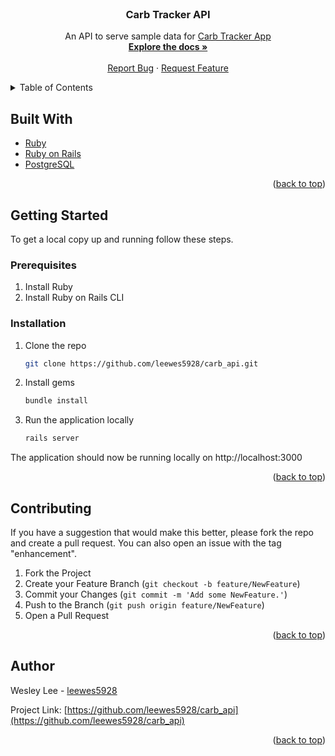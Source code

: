 <div id="top">

<!-- PROJECT LOGO -->
<br />
<div align="center">

<h3 align="center"><strong>Carb Tracker API</strong></h3>

  <p align="center">
    An API to serve sample data for <a href="https://github.com/leewes5928/carb_tracker">Carb Tracker App</a>
    <br />
    <a href="https://github.com/leewes5928/carb_api"><strong>Explore the docs »</strong></a>
    <br />
    <br />
    <a href="https://github.com/leewes5928/carb_api/issues">Report Bug</a>
    ·
    <a href="https://github.com/leewes5928/carb_api/issues">Request Feature</a>
  </p>
</div>



<!-- TABLE OF CONTENTS -->
<details>
  <summary>Table of Contents</summary>
  <ol>
    <li>
      <a href="#built-with">Built With</a>
    </li>
    <li>
      <a href="#getting-started">Getting Started</a>
      <ul>
        <li><a href="#prerequisites">Prerequisites</a></li>
        <li><a href="#installation">Installation</a></li>
      </ul>
    </li>
    <li><a href="#contributing">Contributing</a></li>
    <li><a href="#author">Author</a></li>
  </ol>
</details>



## Built With

* [Ruby](https://www.ruby-lang.org/en/)
* [Ruby on Rails](https://rubyonrails.org/)
* [PostgreSQL](https://www.postgresql.org/)

<p align="right">(<a href="#top">back to top</a>)</p>



<!-- GETTING STARTED -->
## Getting Started

To get a local copy up and running follow these steps.

### Prerequisites
1. Install Ruby
2. Install Ruby on Rails CLI

### Installation

1. Clone the repo
   ```sh
   git clone https://github.com/leewes5928/carb_api.git
   ```
2. Install gems
   ```sh
   bundle install
   ```
3. Run the application locally
   ```sh
   rails server
   ```

The application should now be running locally on http://localhost:3000

<p align="right">(<a href="#top">back to top</a>)</p>



<!-- CONTRIBUTING -->
## Contributing

If you have a suggestion that would make this better, please fork the repo and create a pull request. You can also open an issue with the tag "enhancement".

1. Fork the Project
2. Create your Feature Branch (`git checkout -b feature/NewFeature`)
3. Commit your Changes (`git commit -m 'Add some NewFeature.'`)
4. Push to the Branch (`git push origin feature/NewFeature`)
5. Open a Pull Request

<p align="right">(<a href="#top">back to top</a>)</p>




<!-- CONTACT -->
## Author

Wesley Lee - [leewes5928](https://github.com/leewes5928/)

Project Link: [https://github.com/leewes5928/carb_api](https://github.com/leewes5928/carb_api)

<p align="right">(<a href="#top">back to top</a>)</p>




<!-- MARKDOWN LINKS & IMAGES -->
<!-- https://www.markdownguide.org/basic-syntax/#reference-style-links -->
[contributors-shield]: https://img.shields.io/github/contributors/leewes5928/carb_api.svg?style=for-the-badge
[contributors-url]: https://github.com/leewes5928/carb_api/graphs/contributors
[forks-shield]: https://img.shields.io/github/forks/leewes5928/carb_api.svg?style=for-the-badge
[forks-url]: https://github.com/leewes5928/carb_api/network/members
[stars-shield]: https://img.shields.io/github/stars/leewes5928/carb_api.svg?style=for-the-badge
[stars-url]: https://github.com/leewes5928/carb_api/stargazers
[issues-shield]: https://img.shields.io/github/issues/leewes5928/carb_api.svg?style=for-the-badge
[issues-url]: https://github.com/leewes5928/carb_api/issues
[license-shield]: https://img.shields.io/github/license/leewes5928/carb_api.svg?style=for-the-badge
[license-url]: https://github.com/leewes5928/carb_api/blob/master/LICENSE.txt
[linkedin-shield]: https://img.shields.io/badge/-LinkedIn-black.svg?style=for-the-badge&logo=linkedin&colorB=555
[linkedin-url]: https://linkedin.com/in/linkedin_username
[product-screenshot]: images/screenshot.png
